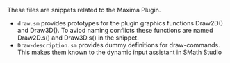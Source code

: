 These files are snippets related to the Maxima Plugin.
- `draw.sm` provides prototypes for the plugin graphics functions Draw2D() and Draw3D(). To aviod naming conflicts these functions are named Draw2D.s() and Draw3D.s() in the snippet.
- `Draw-description.sm` provides dummy definitions for draw-commands. This makes them known to the dynamic input assistant in SMath Studio
